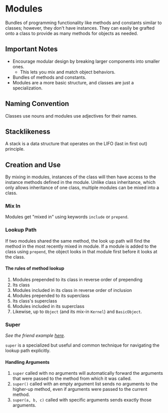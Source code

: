 # Modules

Bundles of programming functionality like methods and constants similar to classes;
however, they don't have instances.
They can easily be grafted onto a class to
provide as many methods for objects as needed.

## Important Notes

- Encourage modular design by breaking larger components into smaller ones.
  - This lets you mix and match object behaviors.
- Bundles of methods and constants.
- Modules are a more basic structure, and classes are just a specialization.

## Naming Convention

Classes use nouns and modules use adjectives for their names.

## Stacklikeness

A stack is a data structure that operates on the LIFO (last in first out) principle.

## Creation and Use

By mixing in modules, instances of the class will then have access to the
instance methods defined in the module.
Unlike class inheritance, which only allows inheritance of one class,
multiple modules can be mixed into a class.

### Mix In

Modules get "mixed in" using keywords `include` or `prepend`.

### Lookup Path

If two modules shared the same method,
the look up path will find the method in the most recently mixed in module.
If a module is added to the class using `prepend`,
the object looks in that module first before it looks at the class.

#### The rules of method lookup

1. Modules prepended to its class in reverse order of prepending
2. Its class
3. Modules included in its class in reverse order of inclusion
4. Modules prepended to its superclass
5. Its class's superclass
6. Modules included in its superclass
7. Likewise, up to `Object` (and its mix-in `Kernel`) and `BasicObject`.

### Super

_See the friend example [here](/sample_code/chap_four/modules.rb)._

`super` is a specialized but useful and common technique
for navigating the lookup path explicitly.

#### Handling Arguments

1. `super` called with no arguments will automatically forward the arguments
that were passed to the method from which it was called.
2. `super()` called with an empty argument list sends no arguments to
the higher-up method, even if arguments were passed to the current method.
3. `super(a, b, c)` called with specific arguments sends exactly those arguments.
